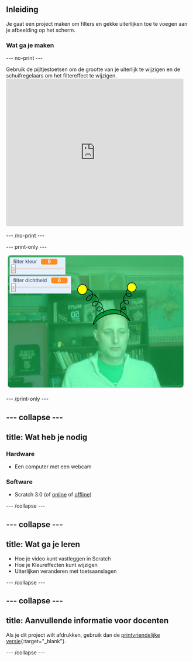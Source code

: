 ## Inleiding

Je gaat een project maken om filters en gekke uiterlijken toe te voegen aan je afbeelding op het scherm.

### Wat ga je maken

--- no-print ---

Gebruik de pijltjestoetsen om de grootte van je uiterlijk te wijzigen en de schuifregelaars om het filtereffect te wijzigen. <iframe src="https://scratch.mit.edu/projects/381995604/embed" allowtransparency="true" width="485" height="402" frameborder="0" scrolling="no" allowfullscreen mark="crwd-mark"></iframe>

--- /no-print ---

--- print-only ---

![Voltooid project](images/final.png)

--- /print-only ---

--- collapse ---
---
title: Wat heb je nodig
---

### Hardware

+ Een computer met een webcam

### Software

+ Scratch 3.0 (of [online](http://rpf.io/scratchon) of [offline](http://rpf.io/scratchoff))

--- /collapse ---

--- collapse ---
---
title: Wat ga je leren
---

- Hoe je video kunt vastleggen in Scratch
- Hoe je Kleureffecten kunt wijzigen
- Uiterlijken veranderen met toetsaanslagen

--- /collapse ---

--- collapse ---
---
title: Aanvullende informatie voor docenten
---

Als je dit project wilt afdrukken, gebruik dan de [printvriendelijke versie](https://projects.raspberrypi.org/en/projects/scratchchat-filters/print){:target="_blank"}.

--- /collapse ---
